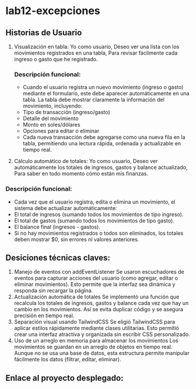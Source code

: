 # lab12-excepciones
## Historias de Usuario
1. Visualización en tabla:
   Yo como usuario,
   Deseo ver una lista con los movimientos registrados en una tabla,
   Para revisar fácilmente cada ingreso o gasto que he registrado.
   ### Descripción funcional:
   - Cuando el usuario registra un nuevo movimiento (ingreso o gasto) mediante el formulario, este debe aparecer automáticamente en una tabla. La tabla debe mostrar claramente la información del movimiento, incluyendo:
   - Tipo de transacción (ingreso/gasto)
   - Detalle del movimiento
   - Monto en soles/dólares
   - Opciones para editar o eliminar
   - Cada nueva transacción debe agregarse como una nueva fila en la tabla, permitiendo una lectura rápida, ordenada y actualizable en tiempo real.
     
2. Cálculo automático de totales:
  Yo como usuario,
  Deseo ver automáticamente los totales de ingresos, gastos y balance actualizado,
  Para saber en todo momento cómo están mis finanzas.
  ### Descripción funcional:
  - Cada vez que el usuario registra, edita o elimina un movimiento, el sistema debe actualizar automáticamente:
  - El total de ingresos (sumando todos los movimientos de tipo ingreso).
  - El total de gastos (sumando todos los movimientos de tipo gasto).
  - El balance final (ingresos - gastos).
  - Si no hay movimientos registrados o todos son eliminados, los totales deben mostrar $0, sin errores ni valores anteriores.

## Desiciones técnicas claves:
1. Manejo de eventos con addEventListener
    Se usaron escuchadores de eventos para capturar acciones del usuario (como agregar, editar o eliminar movimientos). Esto permite que la interfaz sea dinámica y responda sin recargar la página.
2. Actualización automática de totales
    Se implementó una función que recalcula los totales de ingresos, gastos y balance cada vez que hay un cambio en los movimientos. Así se evita duplicar código y se asegura precisión en tiempo real.
3. Separación visual usando TailwindCSS
    Se eligió TailwindCSS para aplicar estilos rápidamente mediante clases utilitarias. Esto permitió crear una interfaz atractiva y organizada sin escribir CSS personalizado.
4. Uso de un arreglo en memoria para almacenar los movimientos
    Los movimientos se guardan en un arreglo de objetos en tiempo real. Aunque no se usa una base de datos, esta estructura permite manipular fácilmente los datos (filtrar, editar, eliminar).

## Enlace al proyecto desplegado:




